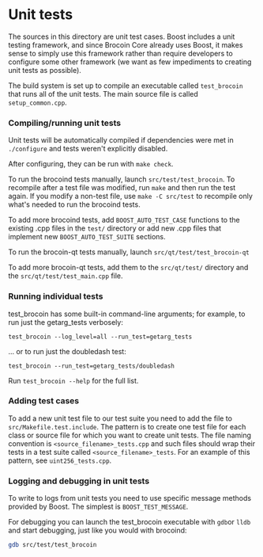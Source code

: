 # Unit tests

The sources in this directory are unit test cases. Boost includes a
unit testing framework, and since Brocoin Core already uses Boost, it makes
sense to simply use this framework rather than require developers to
configure some other framework (we want as few impediments to creating
unit tests as possible).

The build system is set up to compile an executable called `test_brocoin`
that runs all of the unit tests. The main source file is called
`setup_common.cpp`.

### Compiling/running unit tests

Unit tests will be automatically compiled if dependencies were met in `./configure`
and tests weren't explicitly disabled.

After configuring, they can be run with `make check`.

To run the brocoind tests manually, launch `src/test/test_brocoin`. To recompile
after a test file was modified, run `make` and then run the test again. If you
modify a non-test file, use `make -C src/test` to recompile only what's needed
to run the brocoind tests.

To add more brocoind tests, add `BOOST_AUTO_TEST_CASE` functions to the existing
.cpp files in the `test/` directory or add new .cpp files that
implement new `BOOST_AUTO_TEST_SUITE` sections.

To run the brocoin-qt tests manually, launch `src/qt/test/test_brocoin-qt`

To add more brocoin-qt tests, add them to the `src/qt/test/` directory and
the `src/qt/test/test_main.cpp` file.

### Running individual tests

test_brocoin has some built-in command-line arguments; for
example, to run just the getarg_tests verbosely:

    test_brocoin --log_level=all --run_test=getarg_tests

... or to run just the doubledash test:

    test_brocoin --run_test=getarg_tests/doubledash

Run `test_brocoin --help` for the full list.

### Adding test cases

To add a new unit test file to our test suite you need
to add the file to `src/Makefile.test.include`. The pattern is to create
one test file for each class or source file for which you want to create
unit tests. The file naming convention is `<source_filename>_tests.cpp`
and such files should wrap their tests in a test suite
called `<source_filename>_tests`. For an example of this pattern,
see `uint256_tests.cpp`.

### Logging and debugging in unit tests

To write to logs from unit tests you need to use specific message methods
provided by Boost. The simplest is `BOOST_TEST_MESSAGE`.

For debugging you can launch the test_brocoin executable with `gdb`or `lldb` and
start debugging, just like you would with brocoind:

```bash
gdb src/test/test_brocoin
```
